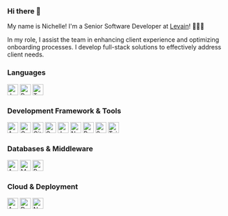 
<!--
**nichellekoh/nichellekoh** is a ✨ _special_ ✨ repository because its `README.md` (this file) appears on your GitHub profile.

Here are some ideas to get you started:

- 🔭 I’m currently working on ...
- 🌱 I’m currently learning ...
- 👯 I’m looking to collaborate on ...
- 🤔 I’m looking for help with ...
- 💬 Ask me about ...
- 📫 How to reach me: ...
- 😄 Pronouns: ...
- ⚡ Fun fact: ...
-->


### Hi there 👋

My name is Nichelle! I'm a Senior Software Developer at [Levain](https://levain.tech/)! 👩🏻‍💻

In my role, I assist the team in enhancing client experience and optimizing onboarding processes. I develop full-stack solutions to effectively address client needs.

### Languages
<p>
  <img alt="Java" src="https://img.shields.io/badge/java-2D963D?style=for-the-badge&logo=openjdk&logoColor=white" height="25" />
  <img alt="Python" src="https://img.shields.io/badge/Python-3776AB?style=for-the-badge&logo=python&logoColor=white" height="25" />
  <img alt="Typescript" src="https://img.shields.io/badge/Typescript-3178C6?style=for-the-badge&logo=typescript&logoColor=white" height="25" />
</p>

### Development Framework & Tools
<p>
<img alt="Angular" src="https://img.shields.io/badge/Typescript-3178C6?style=for-the-badge&logo=typescript&logoColor=white" height="25" />
<img alt="Cypress" src="https://img.shields.io/badge/-cypress-%23E5E5E5?style=for-the-badge&logo=cypress&logoColor=058a5e" height="25" />
<img alt="Git" src="https://img.shields.io/badge/-Git-F05032?style=for-the-badge&logo=git&logoColor=white" height="25" />
<img alt="GraphQL" src="https://img.shields.io/badge/-GraphQL-E10098?style=for-the-badge&logo=graphql&logoColor=white" height="25" />
<img alt="Jest" src="https://img.shields.io/badge/-jest-%23C21325?style=for-the-badge&logo=jest&logoColor=white" height="25" />
<img alt="NestJS" src="https://img.shields.io/badge/nestjs-%23E0234E.svg?style=for-the-badge&logo=nestjs&logoColor=white" height="25" />
<img alt="React" src="https://img.shields.io/badge/react-%2320232a.svg?style=for-the-badge&logo=react&logoColor=%2361DAFB" height="25" />
<img alt="SpringBoot" src="https://img.shields.io/badge/-SpringBoot-green?style=for-the-badge&logo=Spring&logoColor=white" height="25"/>
<img alt="TailwindCSS" src="https://img.shields.io/badge/Tailwind_CSS-38B2AC?style=for-the-badge&logo=tailwind-css&logoColor=white" height="25" />
</p>

### Databases & Middleware
<p>
  <img alt="Apache Kafka" src="https://img.shields.io/badge/Apache%20Kafka-000?style=for-the-badge&logo=apachekafka" height="25" />
  <img alt="MySQL" src="https://img.shields.io/badge/mysql-%2300f.svg?style=for-the-badge&logo=mysql&logoColor=white" height="25"/>
  <img alt="Postgresql" src="https://img.shields.io/badge/PostgreSQL-316192?style=for-the-badge&logo=postgresql&logoColor=white" height="25"/>
</p>

### Cloud & Deployment
<p>
  <img alt="AWS" src="https://img.shields.io/badge/AWS-%23FF9900.svg?style=for-the-badge&logo=amazon-aws&logoColor=white" height="25" />
  <img alt="Docker" src="https://img.shields.io/badge/-Docker-blue?style=for-the-badge&logo=Docker&logoColor=white" height="25"/>
  <img alt="Netlify" src="https://img.shields.io/badge/netlify-%23000000.svg?style=for-the-badge&logo=netlify&logoColor=#00C7B7" height="25" />
</p>


